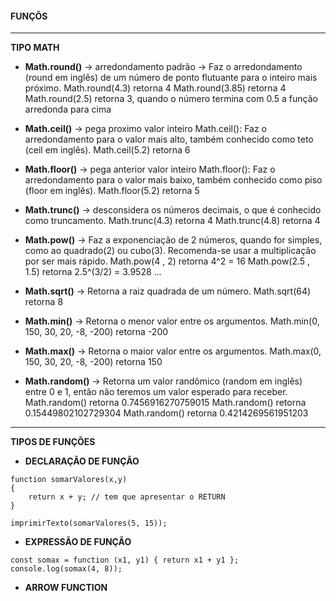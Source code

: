 #### FUNÇÕS

 
---

**TIPO MATH**

*   **Math.round()** -> arredondamento padrão -> Faz o arredondamento (round em inglês) de um número de ponto flutuante para o inteiro mais próximo.
Math.round(4.3) retorna 4
Math.round(3.85) retorna 4
Math.round(2.5) retorna 3, quando o número termina com 0.5 a função arredonda para cima

*   **Math.ceil()** -> pega proximo valor inteiro
Math.ceil(): Faz o arredondamento para o valor mais alto, também conhecido como teto (ceil em inglês).
Math.ceil(5.2) retorna 6

*   **Math.floor()** -> pega anterior valor inteiro
Math.floor(): Faz o arredondamento para o valor mais baixo, também conhecido como piso (floor em inglês).
Math.floor(5.2) retorna 5

*   **Math.trunc()** -> desconsidera os números decimais, o que é conhecido como truncamento.
Math.trunc(4.3) retorna 4
Math.trunc(4.8) retorna 4

*   **Math.pow()** -> Faz a exponenciação de 2 números, quando for simples, como ao quadrado(2) ou cubo(3). Recomenda-se usar a multiplicação por ser mais rápido.
Math.pow(4 , 2) retorna 4^2 = 16
Math.pow(2.5 , 1.5) retorna 2.5^(3/2) = 3.9528 ...

*   **Math.sqrt()** -> Retorna a raiz quadrada de um número.
Math.sqrt(64) retorna 8

*   **Math.min()** -> Retorna o menor valor entre os argumentos.
Math.min(0, 150, 30, 20, -8, -200) retorna -200

*   **Math.max()** -> Retorna o maior valor entre os argumentos.
Math.max(0, 150, 30, 20, -8, -200) retorna 150

*   **Math.random()** -> Retorna um valor randômico (random em inglês) entre 0 e 1, então não teremos um valor esperado para receber.
Math.random() retorna 0.7456916270759015
Math.random() retorna 0.15449802102729304
Math.random() retorna 0.4214269561951203

---

**TIPOS DE FUNÇÕES**

*   **DECLARAÇÃO DE FUNÇÃO**
```JS
function somarValores(x,y)
{
    return x + y; // tem que apresentar o RETURN
}

imprimirTexto(somarValores(5, 15));
```

*   **EXPRESSÃO DE FUNÇÃO**
```JS
const somax = function (x1, y1) { return x1 + y1 };
console.log(somax(4, 8));
```

*   **ARROW FUNCTION**
```JS

```